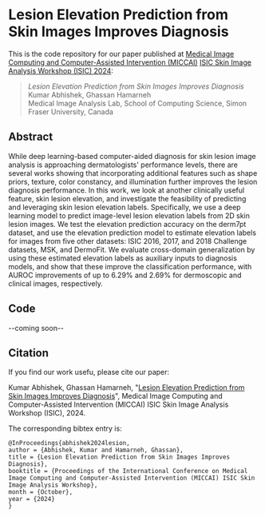 # Lesion Elevation Prediction from Skin Images Improves Diagnosis

This is the code repository for our paper published at [Medical Image Computing and Computer-Assisted Intervention (MICCAI)](https://conferences.miccai.org/2024/en/) [ISIC Skin Image Analysis Workshop (ISIC) 2024](https://workshop.isic-archive.com/2024/):

> _Lesion Elevation Prediction from Skin Images Improves Diagnosis_<br>
> Kumar Abhishek, Ghassan Hamarneh<br>
Medical Image Analysis Lab, School of Computing Science, Simon Fraser University, Canada<br>

## Abstract

While deep learning-based computer-aided diagnosis for skin lesion image analysis is approaching dermatologists' performance levels, there are several works showing that incorporating additional features such as shape priors, texture, color constancy, and illumination further improves the lesion diagnosis performance. In this work, we look at another clinically useful feature, skin lesion elevation, and investigate the feasibility of predicting and leveraging skin lesion elevation labels. Specifically, we use a deep learning model to predict image-level lesion elevation labels from 2D skin lesion images. We test the elevation prediction accuracy on the derm7pt dataset, and use the elevation prediction model to estimate elevation labels for images from five other datasets: ISIC 2016, 2017, and 2018 Challenge datasets, MSK, and DermoFit. We evaluate cross-domain generalization by using these estimated elevation labels as auxiliary inputs to diagnosis models, and show that these improve the classification performance, with AUROC improvements of up to 6.29% and 2.69% for dermoscopic and clinical images, respectively.

## Code

--coming soon--

## Citation

If you find our work usefu, please cite our paper: 

Kumar Abhishek, Ghassan Hamarneh, "[Lesion Elevation Prediction from Skin Images Improves Diagnosis](http://www.cs.sfu.ca/~hamarneh/ecopy/miccai_isic2024b.pdf)", Medical Image Computing and Computer-Assisted Intervention (MICCAI) ISIC Skin Image Analysis Workshop (ISIC), 2024.

The corresponding bibtex entry is:

```
@InProceedings{abhishek2024lesion,
author = {Abhishek, Kumar and Hamarneh, Ghassan},
title = {Lesion Elevation Prediction from Skin Images Improves Diagnosis},
booktitle = {Proceedings of the International Conference on Medical Image Computing and Computer-Assisted Intervention (MICCAI) ISIC Skin Image Analysis Workshop},
month = {October},
year = {2024}
}
```